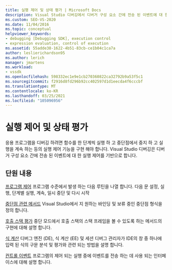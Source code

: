 ```yaml
---
title: 실행 제어 및 상태 평가 | Microsoft Docs
description: Visual Studio 디버깅에서 디버거 구성 요소 간에 전송 된 이벤트에 대 한 실행 컨트롤을 기반으로 하는 방법을 알아봅니다.
ms.custom: SEO-VS-2020
ms.date: 11/04/2016
ms.topic: conceptual
helpviewer_keywords:
- debugging [Debugging SDK], execution control
- expression evaluation, control of execution
ms.assetid: 55adde38-1622-4b51-83cb-ce1b04c1ca7a
author: leslierichardson95
ms.author: lerich
manager: jmartens
ms.workload:
- vssdk
ms.openlocfilehash: 598332ec1e9e1cb270360822ca32792b9a53f5c1
ms.sourcegitcommit: f2916d8fd296b92cc402597d1d1eecda4f6cccbf
ms.translationtype: MT
ms.contentlocale: ko-KR
ms.lasthandoff: 03/25/2021
ms.locfileid: "105096956"
---
```

# <a name="execution-control-and-state-evaluation"></a>실행 제어 및 상태 평가
응용 프로그램을 디버깅 하려면 함수를 한 단계씩 실행 하 고 중단점에서 중지 하 고 실행을 계속 하는 등의 실행 제어 기능을 구현 해야 합니다. Visual Studio 디버깅은 디버거 구성 요소 간에 전송 된 이벤트에 대 한 실행 제어를 기반으로 합니다.

## <a name="in-this-section"></a>단원 내용
 [프로그램 제어](../../extensibility/debugger/program-control.md) 프로그램 수준에서 발생 하는 다음 루틴을 나열 합니다. 다음 문 설정, 실행, 단계별 실행, 계속, 일시 중단 및 다시 시작

 [중단점 관련 메서드](../../extensibility/debugger/breakpoint-related-methods.md) Visual Studio에서 지 원하는 바인딩 및 보류 중인 중단점 형식을 정의 합니다.

 [호출 스택 평가](../../extensibility/debugger/call-stack-evaluation.md) 중단 모드에서 호출 스택의 스택 프레임을 볼 수 있도록 하는 메서드의 구현에 대해 설명 합니다.

 [식 계산](../../extensibility/debugger/expression-evaluation-visual-studio-debugging-sdk.md) 디버그 엔진 (DE), 식 계산 (EE) 및 세션 디버그 관리자가 IDE의 창 중 하나에 입력 된 식의 구문 분석 및 평가와 관련 되는 방법을 설명 합니다.

 [컨트롤 이벤트](../../extensibility/debugger/control-events.md) 프로그램의 제어 되는 실행 중에 이벤트를 전송 하는 데 사용 되는 인터페이스에 대해 설명 합니다.
